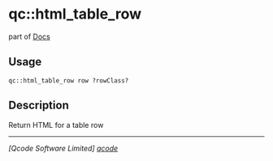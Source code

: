 qc::html_table_row
==================

part of [Docs](.)

Usage
-----
`qc::html_table_row row ?rowClass?`

Description
-----------
Return HTML for a table row

----------------------------------
*[Qcode Software Limited] [qcode]*

[qcode]: http://www.qcode.co.uk "Qcode Software"